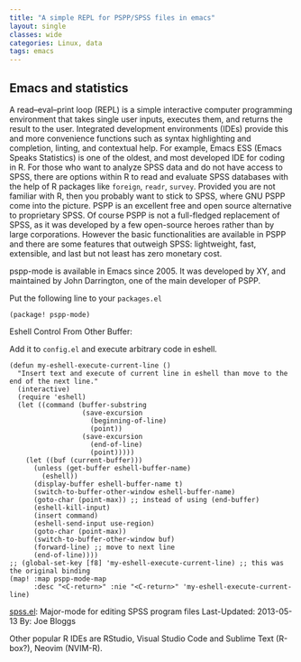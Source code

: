 ```yaml
---
title: "A simple REPL for PSPP/SPSS files in emacs"
layout: single
classes: wide
categories: Linux, data
tags: emacs
---
```

## Emacs and statistics

A read–eval–print loop (REPL) is a simple interactive computer programming environment that takes single user inputs, executes them, and returns the result to the user. Integrated development environments (IDEs) provide this and more convenience functions such as syntax highlighting and completion, linting, and contextual help.
For example, Emacs ESS (Emacs Speaks Statistics) is one of the oldest, and most developed IDE for coding in R. For those who want to analyze SPSS data and do not have access to SPSS, there are options within R to read and evaluate SPSS databases with the help of R packages like `foreign`, `readr`, `survey`.
Provided you are not familiar with R, then you probably want to stick to  SPSS, where GNU PSPP come into the picture. PSPP is an excellent free and open source alternative to proprietary SPSS. Of course PSPP is not a full-fledged replacement of SPSS, as it was developed by a few open-source heroes rather than by large corporations. However the basic functionalities are available in PSPP and there are some features that outweigh SPSS: lightweight, fast, extensible, and last but not least has zero monetary cost.


pspp-mode is available in Emacs since 2005. It was developed by XY, and maintained by John Darrington, one of the main developer of PSPP.

Put the following line to your `packages.el`

```
(package! pspp-mode)
```

Eshell Control From Other Buffer:

Add it to `config.el` and execute arbitrary code in eshell.

```elisp
(defun my-eshell-execute-current-line ()
  "Insert text and execute of current line in eshell than move to the end of the next line."
  (interactive)
  (require 'eshell)
  (let ((command (buffer-substring
                  (save-excursion
                    (beginning-of-line)
                    (point))
                  (save-excursion
                    (end-of-line)
                    (point)))))
    (let ((buf (current-buffer)))
      (unless (get-buffer eshell-buffer-name)
        (eshell))
      (display-buffer eshell-buffer-name t)
      (switch-to-buffer-other-window eshell-buffer-name)
      (goto-char (point-max)) ;; instead of using (end-buffer)
      (eshell-kill-input)
      (insert command)
      (eshell-send-input use-region)
      (goto-char (point-max))
      (switch-to-buffer-other-window buf)
      (forward-line) ;; move to next line
      (end-of-line))))
;; (global-set-key [f8] 'my-eshell-execute-current-line) ;; this was the original binding
(map! :map pspp-mode-map
      :desc "<C-return>" :nie "<C-return>" 'my-eshell-execute-current-line)
```

[spss.el](https://www.emacswiki.org/emacs/spss.el): Major-mode for editing SPSS program files Last-Updated: 2013-05-13 By: Joe Bloggs


Other popular R IDEs are RStudio, Visual Studio Code and Sublime Text (R-box?), Neovim (NVIM-R). 
